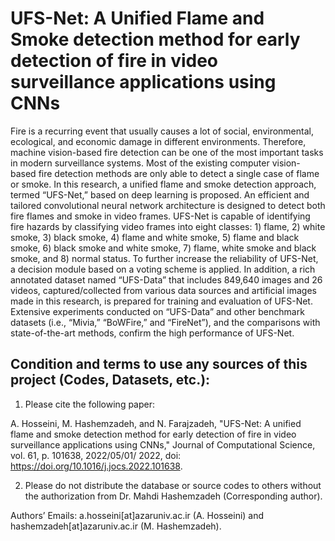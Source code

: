 # UFS-Net: A Unified Flame and Smoke detection method for early detection of fire in video surveillance applications using CNNs

Fire is a recurring event that usually causes a lot of social, environmental, ecological, and economic damage in different environments. Therefore, machine vision-based fire detection can be one of the most important tasks in modern surveillance systems. Most of the existing computer vision-based fire detection methods are only able to detect a single case of flame or smoke. In this research, a unified flame and smoke detection approach, termed “UFS-Net,” based on deep learning is proposed. An efficient and tailored convolutional neural network architecture is designed to detect both fire flames and smoke in video frames. UFS-Net is capable of identifying fire hazards by classifying video frames into eight classes: 1) flame, 2) white smoke, 3) black smoke, 4) flame and white smoke, 5) flame and black smoke, 6) black smoke and white smoke, 7) flame, white smoke and black smoke, and 8) normal status. To further increase the reliability of UFS-Net, a decision module based on a voting scheme is applied. In addition, a rich annotated dataset named “UFS-Data” that includes 849,640 images and 26 videos, captured/collected from various data sources and artificial images made in this research, is prepared for training and evaluation of UFS-Net. Extensive experiments conducted on “UFS-Data” and other benchmark datasets (i.e., “Mivia,” “BoWFire,” and “FireNet”), and the comparisons with state-of-the-art methods, confirm the high performance of UFS-Net.


## Condition and terms to use any sources of this project (Codes, Datasets, etc.):

1) Please cite the following paper:

A. Hosseini, M. Hashemzadeh, and N. Farajzadeh, "UFS-Net: A unified flame and smoke detection method for early detection of fire in video surveillance applications using CNNs," Journal of Computational Science, vol. 61, p. 101638, 2022/05/01/ 2022, doi: https://doi.org/10.1016/j.jocs.2022.101638.

2) Please do not distribute the database or source codes to others without the authorization from Dr. Mahdi Hashemzadeh (Corresponding author).

Authors’ Emails: a.hosseini[at]azaruniv.ac.ir (A. Hosseini) and hashemzadeh[at]azaruniv.ac.ir (M. Hashemzadeh).
